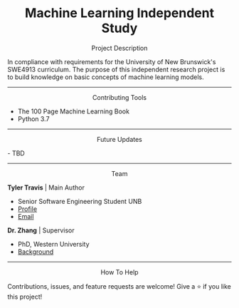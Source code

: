 <h1 align="center">Machine Learning Independent Study</h1>

<p align="center">Project Description</p>
In compliance with requirements for the University of New Brunswick's SWE4913 curriculum. The purpose of this independent research project is to build knowledge on basic concepts of machine learning models. 

***

<p align="center">Contributing Tools</p>

- The 100 Page Machine Learning Book
- Python 3.7

***

<p align="center">Future Updates</p>
- TBD 

***

<p align="center">Team</p>

**Tyler Travis** | Main Author
- Senior Software Engineering Student UNB
- [Profile](https://github.com/tylertraviss)
- [Email](mailto:ttravis@unb.ca?subject=Greetings% "Hello Tyler,")

**Dr. Zhang** | Supervisor
- PhD, Western University
- [Background](https://www.cs.unb.ca/people/hzhang)

***

<p align="center">How To Help</p>
Contributions, issues, and feature requests are welcome!
Give a ⭐️ if you like this project!
